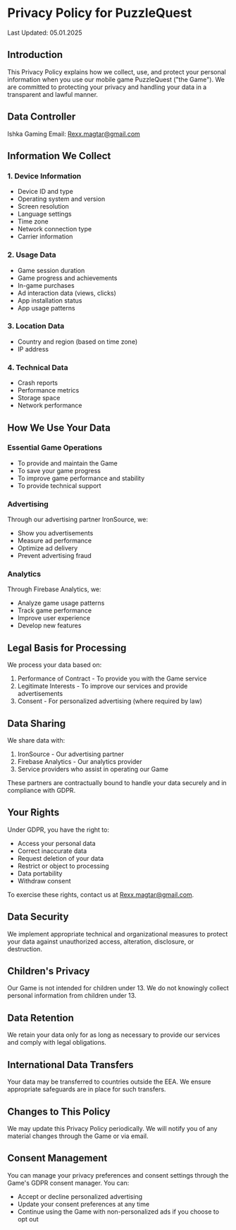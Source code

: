 # Privacy Policy for PuzzleQuest

Last Updated: 05.01.2025

## Introduction
This Privacy Policy explains how we collect, use, and protect your personal information when you use our mobile game PuzzleQuest ("the Game"). We are committed to protecting your privacy and handling your data in a transparent and lawful manner.

## Data Controller
Ishka Gaming
Email: Rexx.magtar@gmail.com

## Information We Collect

### 1. Device Information
- Device ID and type
- Operating system and version
- Screen resolution
- Language settings
- Time zone
- Network connection type
- Carrier information

### 2. Usage Data
- Game session duration
- Game progress and achievements
- In-game purchases
- Ad interaction data (views, clicks)
- App installation status
- App usage patterns

### 3. Location Data
- Country and region (based on time zone)
- IP address

### 4. Technical Data
- Crash reports
- Performance metrics
- Storage space
- Network performance

## How We Use Your Data

### Essential Game Operations
- To provide and maintain the Game
- To save your game progress
- To improve game performance and stability
- To provide technical support

### Advertising
Through our advertising partner IronSource, we:
- Show you advertisements
- Measure ad performance
- Optimize ad delivery
- Prevent advertising fraud

### Analytics
Through Firebase Analytics, we:
- Analyze game usage patterns
- Track game performance
- Improve user experience
- Develop new features

## Legal Basis for Processing

We process your data based on:
1. Performance of Contract - To provide you with the Game service
2. Legitimate Interests - To improve our services and provide advertisements
3. Consent - For personalized advertising (where required by law)

## Data Sharing

We share data with:
1. IronSource - Our advertising partner
2. Firebase Analytics - Our analytics provider
3. Service providers who assist in operating our Game

These partners are contractually bound to handle your data securely and in compliance with GDPR.

## Your Rights

Under GDPR, you have the right to:
- Access your personal data
- Correct inaccurate data
- Request deletion of your data
- Restrict or object to processing
- Data portability
- Withdraw consent

To exercise these rights, contact us at Rexx.magtar@gmail.com.

## Data Security
We implement appropriate technical and organizational measures to protect your data against unauthorized access, alteration, disclosure, or destruction.

## Children's Privacy
Our Game is not intended for children under 13. We do not knowingly collect personal information from children under 13.

## Data Retention
We retain your data only for as long as necessary to provide our services and comply with legal obligations.

## International Data Transfers
Your data may be transferred to countries outside the EEA. We ensure appropriate safeguards are in place for such transfers.

## Changes to This Policy
We may update this Privacy Policy periodically. We will notify you of any material changes through the Game or via email.

## Consent Management
You can manage your privacy preferences and consent settings through the Game's GDPR consent manager. You can:
- Accept or decline personalized advertising
- Update your consent preferences at any time
- Continue using the Game with non-personalized ads if you choose to opt out
